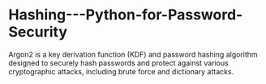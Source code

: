 # Hashing---Python-for-Password-Security
Argon2 is a key derivation function (KDF) and password hashing algorithm designed to securely hash passwords and protect against various cryptographic attacks, including brute force and dictionary attacks.
